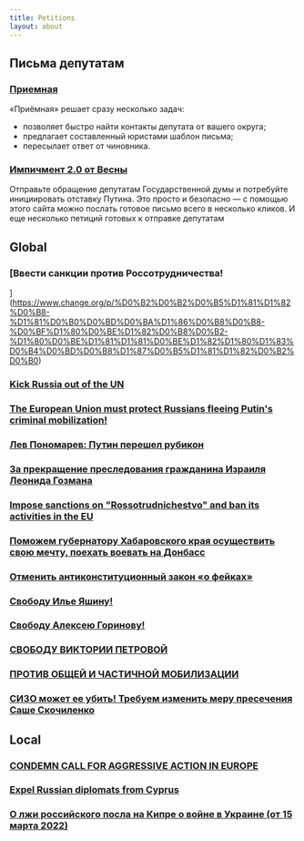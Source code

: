 ```yaml
---
title: Petitions
layout: about
---
```

## Письма депутатам
### [Приемная](https://priemnaya.org/)
«Приёмная» решает сразу несколько задач:
* позволяет быстро найти контакты депутата от вашего округа;
* предлагает составленный юристами шаблон письма;
* пересылает ответ от чиновника.

### [Импичмент 2.0 от Весны](https://www.impeachment.digital/)
Отправьте обращение депутатам Государственной думы и потребуйте инициировать отставку Путина. Это просто и безопасно — с помощью этого сайта можно послать готовое письмо всего в несколько кликов.
И еще несколько петиций готовых к отправке депутатам

## Global
### [Ввести санкции против Россотрудничества!
](https://www.change.org/p/%D0%B2%D0%B2%D0%B5%D1%81%D1%82%D0%B8-%D1%81%D0%B0%D0%BD%D0%BA%D1%86%D0%B8%D0%B8-%D0%BF%D1%80%D0%BE%D1%82%D0%B8%D0%B2-%D1%80%D0%BE%D1%81%D1%81%D0%BE%D1%82%D1%80%D1%83%D0%B4%D0%BD%D0%B8%D1%87%D0%B5%D1%81%D1%82%D0%B2%D0%B0)
### [Kick Russia out of the UN](https://www.change.org/p/kick-russia-out-of-the-un)
### [The European Union must protect Russians fleeing Putin's criminal mobilization!](https://www.change.org/p/the-european-union-must-protect-russians-fleeing-putin-s-criminal-mobilization)

### [Лев Пономарев: Путин перешел рубикон](https://www.change.org/p/%D0%BF%D1%83%D1%82%D0%B8%D0%BD-%D0%BF%D0%B5%D1%80%D0%B5%D1%88%D0%B5%D0%BB-%D1%80%D1%83%D0%B1%D0%B8%D0%BA%D0%BE%D0%BD)
### [За прекращение преследования гражданина Израиля Леонида Гозмана](https://www.change.org/p/%D0%B7%D0%B0-%D0%BF%D1%80%D0%B5%D0%BA%D1%80%D0%B0%D1%89%D0%B5%D0%BD%D0%B8%D0%B5-%D0%BF%D1%80%D0%B5%D1%81%D0%BB%D0%B5%D0%B4%D0%BE%D0%B2%D0%B0%D0%BD%D0%B8%D1%8F-%D0%B3%D1%80%D0%B0%D0%B6%D0%B4%D0%B0%D0%BD%D0%B8%D0%BD%D0%B0-%D0%B8%D0%B7%D1%80%D0%B0%D0%B8%D0%BB%D1%8F-%D0%BB%D0%B5%D0%BE%D0%BD%D0%B8%D0%B4%D0%B0-%D0%B3%D0%BE%D0%B7%D0%BC%D0%B0%D0%BD%D0%B0)
### [Impose sanctions on "Rossotrudnichestvo" and ban its activities in the EU](https://www.change.org/p/impose-sanctions-on-rossotrudnichestvo-and-ban-its-activities-in-the-eu)
### [Поможем губернатору Хабаровского края осуществить свою мечту, поехать воевать на Донбасс](https://www.change.org/p/%D0%BF%D0%BE%D0%BC%D0%BE%D0%B6%D0%B5%D0%BC-%D0%B3%D1%83%D0%B1%D0%B5%D1%80%D0%BD%D0%B0%D1%82%D0%BE%D1%80%D1%83-%D1%85%D0%B0%D0%B1%D0%B0%D1%80%D0%BE%D0%B2%D1%81%D0%BA%D0%BE%D0%B3%D0%BE-%D0%BA%D1%80%D0%B0%D1%8F-%D0%BE%D1%81%D1%83%D1%89%D0%B5%D1%81%D1%82%D0%B2%D0%B8%D1%82%D1%8C-%D1%81%D0%B2%D0%BE%D1%8E-%D0%BC%D0%B5%D1%87%D1%82%D1%83-%D0%BF%D0%BE%D0%B5%D1%85%D0%B0%D1%82%D1%8C-%D0%B2%D0%BE%D0%B5%D0%B2%D0%B0%D1%82%D1%8C-%D0%BD%D0%B0-%D0%B4%D0%BE%D0%BD%D0%B1%D0%B0%D1%81%D1%81)
### [Отменить антиконституционный закон «о фейках»](https://www.change.org/p/%D0%BE%D1%82%D0%BC%D0%B5%D0%BD%D0%B8%D1%82%D1%8C-%D0%B0%D0%BD%D1%82%D0%B8%D0%BA%D0%BE%D0%BD%D1%81%D1%82%D0%B8%D1%82%D1%83%D1%86%D0%B8%D0%BE%D0%BD%D0%BD%D1%8B%D0%B9-%D0%B7%D0%B0%D0%BA%D0%BE%D0%BD-%D0%BE-%D1%84%D0%B5%D0%B9%D0%BA%D0%B0%D1%85)
### [Свободу Илье Яшину!](https://www.change.org/p/%D1%81%D0%B2%D0%BE%D0%B1%D0%BE%D0%B4%D1%83-%D0%B8%D0%BB%D1%8C%D0%B5-%D1%8F%D1%88%D0%B8%D0%BD%D1%83-91f67d49-5603-4385-a238-9f844d3b6e67)
### [Свободу Алексею Горинову!](https://www.change.org/p/%D1%81%D0%B2%D0%BE%D0%B1%D0%BE%D0%B4%D1%83-%D0%B0%D0%BB%D0%B5%D0%BA%D1%81%D0%B5%D1%8E-%D0%B3%D0%BE%D1%80%D0%B8%D0%BD%D0%BE%D0%B2%D1%83)
### [СВОБОДУ ВИКТОРИИ ПЕТРОВОЙ](https://www.change.org/p/%D1%81%D0%B2%D0%BE%D0%B1%D0%BE%D0%B4%D1%83-%D0%B2%D0%B8%D0%BA%D1%82%D0%BE%D1%80%D0%B8%D0%B8-%D0%BF%D0%B5%D1%82%D1%80%D0%BE%D0%B2%D0%BE%D0%B9)
### [ПРОТИВ ОБЩЕЙ И ЧАСТИЧНОЙ МОБИЛИЗАЦИИ](https://www.change.org/p/%D0%BF%D1%80%D0%BE%D1%82%D0%B8%D0%B2-%D0%BE%D0%B1%D1%89%D0%B5%D0%B9-%D0%B8-%D1%87%D0%B0%D1%81%D1%82%D0%B8%D1%87%D0%BD%D0%BE%D0%B9-%D0%BC%D0%BE%D0%B1%D0%B8%D0%BB%D0%B8%D0%B7%D0%B0%D1%86%D0%B8%D0%B8)
### [СИЗО может ее убить! Требуем изменить меру пресечения Саше Скочиленко](https://www.change.org/p/%D1%81%D0%B8%D0%B7%D0%BE-%D0%BC%D0%BE%D0%B6%D0%B5%D1%82-%D0%B5%D0%B5-%D1%83%D0%B1%D0%B8%D1%82%D1%8C-%D1%82%D1%80%D0%B5%D0%B1%D1%83%D0%B5%D0%BC-%D0%B8%D0%B7%D0%BC%D0%B5%D0%BD%D0%B8%D1%82%D1%8C-%D0%BC%D0%B5%D1%80%D1%83-%D0%BF%D1%80%D0%B5%D1%81%D0%B5%D1%87%D0%B5%D0%BD%D0%B8%D1%8F-%D1%81%D0%B0%D1%88%D0%B5-%D1%81%D0%BA%D0%BE%D1%87%D0%B8%D0%BB%D0%B5%D0%BD%D0%BA%D0%BE)

## Local
### [CONDEMN CALL FOR AGGRESSIVE ACTION IN EUROPE](https://www.change.org/p/condemn-call-for-aggressive-action-in-europe)
### [Expel Russian diplomats from Cyprus](https://www.change.org/p/expel-russian-diplomats-from-cyprus)
### [О лжи российского посла на Кипре о войне в Украине (от 15 марта 2022)](https://the.organise.network/campaigns/teamup-lies-of-russian-ambassador-in-cyprus-about-war-in-ukraine)
